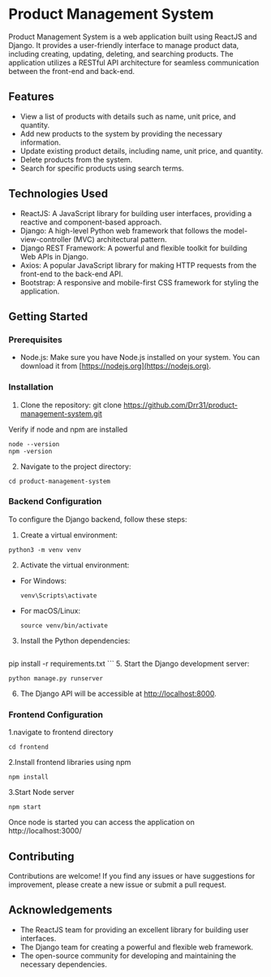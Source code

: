 # Product Management System

Product Management System is a web application built using ReactJS and Django. It provides a user-friendly interface to manage product data, including creating, updating, deleting, and searching products. The application utilizes a RESTful API architecture for seamless communication between the front-end and back-end.

## Features

- View a list of products with details such as name, unit price, and quantity.
- Add new products to the system by providing the necessary information.
- Update existing product details, including name, unit price, and quantity.
- Delete products from the system.
- Search for specific products using search terms.

## Technologies Used

- ReactJS: A JavaScript library for building user interfaces, providing a reactive and component-based approach.
- Django: A high-level Python web framework that follows the model-view-controller (MVC) architectural pattern.
- Django REST Framework: A powerful and flexible toolkit for building Web APIs in Django.
- Axios: A popular JavaScript library for making HTTP requests from the front-end to the back-end API.
- Bootstrap: A responsive and mobile-first CSS framework for styling the application.

## Getting Started

### Prerequisites

- Node.js: Make sure you have Node.js installed on your system. You can download it from [https://nodejs.org](https://nodejs.org).

### Installation

1. Clone the repository:
git clone https://github.com/Drr31/product-management-system.git

Verify if node and npm are installed
  ```
  node --version
  npm -version
  ```

2. Navigate to the project directory:
 ```
cd product-management-system
 ```

### Backend Configuration
To configure the Django backend, follow these steps:


1. Create a virtual environment:
 ```
python3 -m venv venv
 ```

2. Activate the virtual environment:

- For Windows:
    ```
    venv\Scripts\activate
    ```

- For macOS/Linux:
    ```
    source venv/bin/activate
    ```

3. Install the Python dependencies:
    ```
pip install -r requirements.txt
    ```
5. Start the Django development server:
  ```
python manage.py runserver
  ```


6. The Django API will be accessible at [http://localhost:8000](http://localhost:8000).

### Frontend Configuration

1.navigate to frontend directory
 ```
 cd frontend
 ```

2.Install frontend libraries using npm
 ```
npm install
 ```

3.Start Node server
 ```
npm start
 ```

Once node is started you can access the application on http://localhost:3000/
## Contributing

Contributions are welcome! If you find any issues or have suggestions for improvement, please create a new issue or submit a pull request.

## Acknowledgements

- The ReactJS team for providing an excellent library for building user interfaces.
- The Django team for creating a powerful and flexible web framework.
- The open-source community for developing and maintaining the necessary dependencies.

